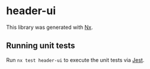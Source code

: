 # header-ui

This library was generated with [Nx](https://nx.dev).

## Running unit tests

Run `nx test header-ui` to execute the unit tests via [Jest](https://jestjs.io).
